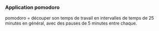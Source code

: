 ### Application pomodoro

pomodoro = découper son temps de travail en intervalles de temps de 25 minutes en général, avec des pauses de 5 minutes entre chaque.
